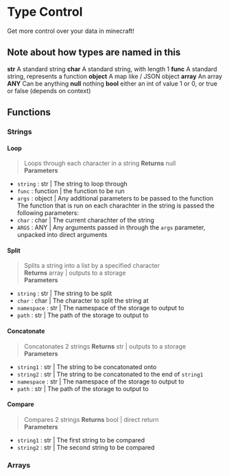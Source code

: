 # Type Control
Get more control over your data in minecraft!  
## Note about how types are named in this  
**str** A standard string
**char** A standard string, with length 1
**func** A standard string, represents a function
**object** A map like / JSON object
**array** An array
**ANY** Can be anything
**null** nothing
**bool** either an int of value 1 or 0, or true or false (depends on context)

## Functions  
### Strings  
#### Loop  
> Loops through each character in a string 
**Returns** null  
**Parameters**  
- `string` : str | The string to loop through  
- `func` : function | the function to be run  
- `args` : object | Any additional parameters to be passed to the function  
The function that is run on each charachter in the string is passed the following parameters:  
- `char` : char | The current charachter of the string  
- `ARGS` : ANY | Any arguments passed in through the `args` parameter, unpacked into direct arguments  
#### Split  
> Splits a string into a list by a specified character  
**Returns** array | outputs to a storage  
**Parameters**  
- `string` : str | The string to be split  
- `char` : char | The character to split the string at  
- `namespace` : str | The namespace of the storage to output to  
- `path` : str | The path of the storage to output to
#### Concatonate
> Concatonates 2 strings
**Returns** str | outputs to a storage  
**Parameters**
- `string1` : str | The string to be concatonated onto
- `string2` : str | The string to be concatonated to the end of `string1`
- `namespace` : str | The namespace of the storage to output to  
- `path` : str | The path of the storage to output to
#### Compare
> Compares 2 strings
**Returns** bool | direct return  
**Parameters**
- `string1` : str | The first string to be compared
- `string2` : str | The second string to be compared
### Arrays  